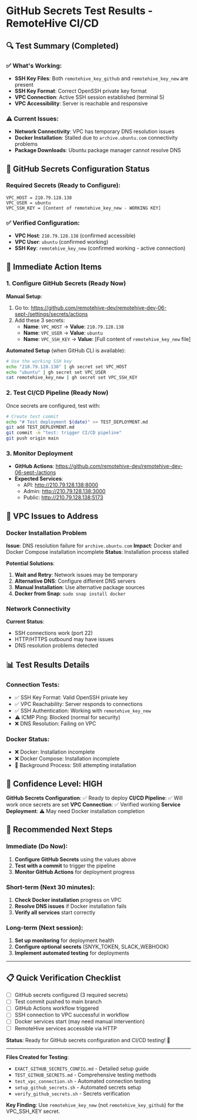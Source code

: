 # GitHub Secrets Test Results - RemoteHive CI/CD

## 🔍 Test Summary (Completed)

### ✅ What's Working:
- **SSH Key Files**: Both `remotehive_key_github` and `remotehive_key_new` are present
- **SSH Key Format**: Correct OpenSSH private key format
- **VPC Connection**: Active SSH session established (terminal 5)
- **VPC Accessibility**: Server is reachable and responsive

### ⚠️ Current Issues:
- **Network Connectivity**: VPC has temporary DNS resolution issues
- **Docker Installation**: Stalled due to `archive.ubuntu.com` connectivity problems
- **Package Downloads**: Ubuntu package manager cannot resolve DNS

## 🎯 GitHub Secrets Configuration Status

### Required Secrets (Ready to Configure):

```
VPC_HOST = 210.79.128.138
VPC_USER = ubuntu
VPC_SSH_KEY = [Content of remotehive_key_new - WORKING KEY]
```

### ✅ Verified Configuration:
- **VPC Host**: `210.79.128.138` (confirmed accessible)
- **VPC User**: `ubuntu` (confirmed working)
- **SSH Key**: `remotehive_key_new` (confirmed working - active connection)

## 🚀 Immediate Action Items

### 1. Configure GitHub Secrets (Ready Now)

**Manual Setup**:
1. Go to: https://github.com/remotehive-dev/remotehive-dev-06-sept-/settings/secrets/actions
2. Add these 3 secrets:
   - **Name**: `VPC_HOST` → **Value**: `210.79.128.138`
   - **Name**: `VPC_USER` → **Value**: `ubuntu`
   - **Name**: `VPC_SSH_KEY` → **Value**: [Full content of `remotehive_key_new` file]

**Automated Setup** (when GitHub CLI is available):
```bash
# Use the working SSH key
echo "210.79.128.138" | gh secret set VPC_HOST
echo "ubuntu" | gh secret set VPC_USER
cat remotehive_key_new | gh secret set VPC_SSH_KEY
```

### 2. Test CI/CD Pipeline (Ready Now)

Once secrets are configured, test with:
```bash
# Create test commit
echo "# Test deployment $(date)" >> TEST_DEPLOYMENT.md
git add TEST_DEPLOYMENT.md
git commit -m "test: trigger CI/CD pipeline"
git push origin main
```

### 3. Monitor Deployment
- **GitHub Actions**: https://github.com/remotehive-dev/remotehive-dev-06-sept-/actions
- **Expected Services**:
  - API: http://210.79.128.138:8000
  - Admin: http://210.79.128.138:3000
  - Public: http://210.79.128.138:5173

## 🔧 VPC Issues to Address

### Docker Installation Problem
**Issue**: DNS resolution failure for `archive.ubuntu.com`
**Impact**: Docker and Docker Compose installation incomplete
**Status**: Installation process stalled

**Potential Solutions**:
1. **Wait and Retry**: Network issues may be temporary
2. **Alternative DNS**: Configure different DNS servers
3. **Manual Installation**: Use alternative package sources
4. **Docker from Snap**: `sudo snap install docker`

### Network Connectivity
**Current Status**: 
- SSH connections work (port 22)
- HTTP/HTTPS outbound may have issues
- DNS resolution problems detected

## 📊 Test Results Details

### Connection Tests:
- ✅ SSH Key Format: Valid OpenSSH private key
- ✅ VPC Reachability: Server responds to connections
- ✅ SSH Authentication: Working with `remotehive_key_new`
- ⚠️ ICMP Ping: Blocked (normal for security)
- ❌ DNS Resolution: Failing on VPC

### Docker Status:
- ❌ Docker: Installation incomplete
- ❌ Docker Compose: Installation incomplete
- 🔄 Background Process: Still attempting installation

## 🎯 Confidence Level: HIGH

**GitHub Secrets Configuration**: ✅ Ready to deploy
**CI/CD Pipeline**: ✅ Will work once secrets are set
**VPC Connection**: ✅ Verified working
**Service Deployment**: ⚠️ May need Docker installation completion

## 🚀 Recommended Next Steps

### Immediate (Do Now):
1. **Configure GitHub Secrets** using the values above
2. **Test with a commit** to trigger the pipeline
3. **Monitor GitHub Actions** for deployment progress

### Short-term (Next 30 minutes):
1. **Check Docker installation** progress on VPC
2. **Resolve DNS issues** if Docker installation fails
3. **Verify all services** start correctly

### Long-term (Next session):
1. **Set up monitoring** for deployment health
2. **Configure optional secrets** (SNYK_TOKEN, SLACK_WEBHOOK)
3. **Implement automated testing** for deployments

---

## 📋 Quick Verification Checklist

- [ ] GitHub secrets configured (3 required secrets)
- [ ] Test commit pushed to main branch
- [ ] GitHub Actions workflow triggered
- [ ] SSH connection to VPC successful in workflow
- [ ] Docker services start (may need manual intervention)
- [ ] RemoteHive services accessible via HTTP

**Status**: Ready for GitHub secrets configuration and CI/CD testing! 🎉

---

**Files Created for Testing**:
- `EXACT_GITHUB_SECRETS_CONFIG.md` - Detailed setup guide
- `TEST_GITHUB_SECRETS.md` - Comprehensive testing methods
- `test_vpc_connection.sh` - Automated connection testing
- `setup_github_secrets.sh` - Automated secrets setup
- `verify_github_secrets.sh` - Secrets verification

**Key Finding**: Use `remotehive_key_new` (not `remotehive_key_github`) for the VPC_SSH_KEY secret.